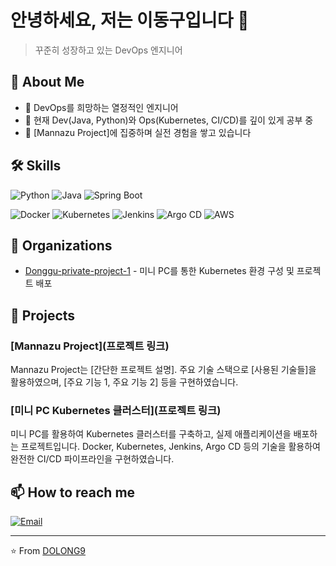 # 안녕하세요, 저는 이동구입니다 👋

> 꾸준히 성장하고 있는 DevOps 엔지니어

## 🚀 About Me

- 💼 DevOps를 희망하는 열정적인 엔지니어
- 🌱 현재 Dev(Java, Python)와 Ops(Kubernetes, CI/CD)를 깊이 있게 공부 중
- 🔭 [Mannazu Project]에 집중하며 실전 경험을 쌓고 있습니다

## 🛠 Skills

![Python](https://img.shields.io/badge/-Python-3776AB?style=flat-square&logo=Python&logoColor=white)
![Java](https://img.shields.io/badge/-Java-007396?style=flat-square&logo=java&logoColor=white)
![Spring Boot](https://img.shields.io/badge/-Spring%20Boot-6DB33F?style=flat-square&logo=spring-boot&logoColor=white)

![Docker](https://img.shields.io/badge/-Docker-2496ED?style=flat-square&logo=docker&logoColor=white)
![Kubernetes](https://img.shields.io/badge/-Kubernetes-326CE5?style=flat-square&logo=kubernetes&logoColor=white)
![Jenkins](https://img.shields.io/badge/-Jenkins-D24939?style=flat-square&logo=jenkins&logoColor=white)
![Argo CD](https://img.shields.io/badge/-Argo%20CD-FC6D26?style=flat-square&logo=argo&logoColor=white)
![AWS](https://img.shields.io/badge/-AWS-232F3E?style=flat-square&logo=amazon-aws&logoColor=white)

## 🏢 Organizations

- [Donggu-private-project-1](https://github.com/Donggu-private-project-1) - 미니 PC를 통한 Kubernetes 환경 구성 및 프로젝트 배포

## 🚀 Projects

### [Mannazu Project](프로젝트 링크)
Mannazu Project는 [간단한 프로젝트 설명]. 주요 기술 스택으로 [사용된 기술들]을 활용하였으며, [주요 기능 1, 주요 기능 2] 등을 구현하였습니다.

### [미니 PC Kubernetes 클러스터](프로젝트 링크)
미니 PC를 활용하여 Kubernetes 클러스터를 구축하고, 실제 애플리케이션을 배포하는 프로젝트입니다. Docker, Kubernetes, Jenkins, Argo CD 등의 기술을 활용하여 완전한 CI/CD 파이프라인을 구현하였습니다.

<!--
## 📊 GitHub Stats
![Your GitHub stats](https://github-readme-stats.vercel.app/api?username=DOLONG9&show_icons=true&theme=radical)
-->

## 📫 How to reach me

[![Email](https://img.shields.io/badge/-Email-D14836?style=flat-square&logo=Gmail&logoColor=white)](mailto:bagmy2@naver.com)

---

⭐️ From [DOLONG9](https://github.com/DOLONG9)
